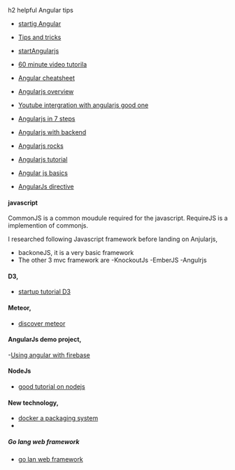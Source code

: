 h2 helpful Angular tips
- [startig Angular](http://blog.whydoifollow.com/post/angularjs-where-to-start)
- [Tips and tricks](http://deansofer.com/posts/view/14/AngularJs-Tips-and-Tricks-UPDATED)
- [startAngularjs](http://stephanebegaudeau.tumblr.com/post/48776908163/everything-you-need-to-understand-to-start-with)
- [60 minute video tutorila](http://weblogs.asp.net/dwahlin/archive/2013/04/12/video-tutorial-angularjs-fundamentals-in-60-ish-minutes.aspx)
- [Angular cheatsheet](http://www.cheatography.com/proloser/cheat-sheets/angularjs/)
- [Angularjs overview](http://glennstovall.com/blog/2013/06/27/angularjs-an-overview/)

- [Youtube intergration with angularjs good one](https://github.com/mikecrittenden/toogles)
- [Angularjs in 7 steps](http://www.ng-newsletter.com/posts/beginner2expert-how_to_start.html)
- [Angularjs with backend](https://blog.backlift.com/entry/angular-tut2)
- [Angularjs rocks](http://angular-tips.com/blog/2013/08/why-does-angular-dot-js-rock/)
- [Angularjs tutorial](http://www.thinkster.io/pick/GUIDJbpIie/angularjs-tutorial-learn-to-build-modern-web-apps)
- [Angular js basics](https://coderwall.com/p/3qclqg)
- [AngularJs directive](http://seanhess.github.io/2013/10/14/angularjs-directive-design.html)

#### javascript
 CommonJS is a common moudule required for the javascript. RequireJS is a implemention of 
 commonjs.
 
 I researched following Javascript framework before landing on Anjularjs,
 - backoneJS, it is a very basic framework
 - The other 3 mvc framework are
   -KnockoutJs 
   -EmberJS
   -Angulrjs

#### D3,
- [startup tutorial D3](http://bost.ocks.org/mike/selection/)


#### Meteor,
- [discover meteor](http://www.discovermeteor.com/)  

#### AngularJs demo project,
-[Using angular with firebase](http://firereader.io/app/#/demo)


#### NodeJs
- [good tutorial on nodejs](http://blog.modulus.io/absolute-beginners-guide-to-nodejs)


#### New technology,
- [docker a packaging system](https://news.ycombinator.com/item?id=6291123)
- 

##### Go lang web framework
- [go lan web framework](https://news.ycombinator.com/item?id=6801024)
